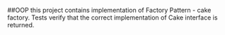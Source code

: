 ##OOP
this project contains implementation of Factory Pattern - cake factory.
Tests verify that the correct implementation of Cake interface is returned.